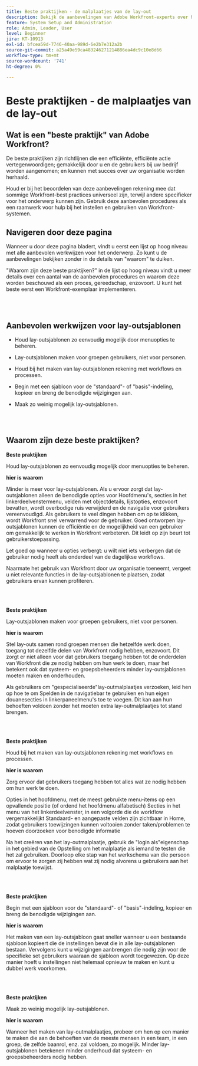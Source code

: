 ```yaml
---
title: Beste praktijken - de malplaatjes van de lay-out
description: Bekijk de aanbevelingen van Adobe Workfront-experts over het instellen, beheren en gebruiken van Workfront-lay-outsjablonen.
feature: System Setup and Administration
role: Admin, Leader, User
level: Beginner
jira: KT-10913
exl-id: bfcea59d-7746-40aa-989d-6e2b7e312a2b
source-git-commit: a25a49e59ca483246271214886ea4dc9c10e8d66
workflow-type: tm+mt
source-wordcount: '741'
ht-degree: 0%

---
```


# Beste praktijken - de malplaatjes van de lay-out

## Wat is een &quot;beste praktijk&quot; van Adobe Workfront?

De beste praktijken zijn richtlijnen die een efficiënte, efficiënte actie vertegenwoordigen; gemakkelijk door u en de gebruikers bij uw bedrijf worden aangenomen; en kunnen met succes over uw organisatie worden herhaald.

Houd er bij het beoordelen van deze aanbevelingen rekening mee dat sommige Workfront-best practices universeel zijn, terwijl andere specifieker voor het onderwerp kunnen zijn. Gebruik deze aanbevolen procedures als een raamwerk voor hulp bij het instellen en gebruiken van Workfront-systemen.

## Navigeren door deze pagina

Wanneer u door deze pagina bladert, vindt u eerst een lijst op hoog niveau met alle aanbevolen werkwijzen voor het onderwerp. Zo kunt u de aanbevelingen bekijken zonder in de details van &quot;waarom&quot; te duiken.

&quot;Waarom zijn deze beste praktijken?&quot; in de lijst op hoog niveau vindt u meer details over een aantal van de aanbevolen procedures en waarom deze worden beschouwd als een proces, gereedschap, enzovoort. U kunt het beste eerst een Workfront-exemplaar implementeren.

</br>
</br>

## Aanbevolen werkwijzen voor lay-outsjablonen

* Houd lay-outsjablonen zo eenvoudig mogelijk door menuopties te beheren.

* Lay-outsjablonen maken voor groepen gebruikers, niet voor personen.

* Houd bij het maken van lay-outsjablonen rekening met workflows en processen.

* Begin met een sjabloon voor de &quot;standaard&quot;- of &quot;basis&quot;-indeling, kopieer en breng de benodigde wijzigingen aan.

* Maak zo weinig mogelijk lay-outsjablonen.

</br>
</br>

## Waarom zijn deze beste praktijken?

**Beste praktijken**

Houd lay-outsjablonen zo eenvoudig mogelijk door menuopties te beheren.

**hier is waarom**

Minder is meer voor lay-outsjablonen. Als u ervoor zorgt dat lay-outsjablonen alleen de benodigde opties voor Hoofdmenu&#39;s, secties in het linkerdeelvenstermenu, velden met objectdetails, lijstopties, enzovoort bevatten, wordt overbodige ruis verwijderd en de navigatie voor gebruikers vereenvoudigd. Als gebruikers te veel dingen hebben om op te klikken, wordt Workfront snel verwarrend voor de gebruiker. Goed ontworpen lay-outsjablonen kunnen de efficiëntie en de mogelijkheid van een gebruiker om gemakkelijk te werken in Workfront verbeteren. Dit leidt op zijn beurt tot gebruikerstoepassing.

Let goed op wanneer u opties verbergt: u wilt niet iets verbergen dat de gebruiker nodig heeft als onderdeel van de dagelijkse workflows.

Naarmate het gebruik van Workfront door uw organisatie toeneemt, vergeet u niet relevante functies in de lay-outsjablonen te plaatsen, zodat gebruikers ervan kunnen profiteren.

</br>
</br>

**Beste praktijken**

Lay-outsjablonen maken voor groepen gebruikers, niet voor personen.

**hier is waarom**

Stel lay-outs samen rond groepen mensen die hetzelfde werk doen, toegang tot dezelfde delen van Workfront nodig hebben, enzovoort. Dit zorgt er niet alleen voor dat gebruikers toegang hebben tot de onderdelen van Workfront die ze nodig hebben om hun werk te doen, maar het betekent ook dat systeem- en groepsbeheerders minder lay-outsjablonen moeten maken en onderhouden.

Als gebruikers om &quot;gespecialiseerde&quot;lay-outmalplaatjes verzoeken, leid hen op hoe te om Spelden in de navigatiebar te gebruiken en hun eigen douanesecties in linkerpaneelmenu&#39;s toe te voegen. Dit kan aan hun behoeften voldoen zonder het moeten extra lay-outmalplaatjes tot stand brengen.

</br>
</br>

**Beste praktijken**

Houd bij het maken van lay-outsjablonen rekening met workflows en processen.

**hier is waarom**

Zorg ervoor dat gebruikers toegang hebben tot alles wat ze nodig hebben om hun werk te doen.

Opties in het hoofdmenu, met de meest gebruikte menu-items op een opvallende positie (of ordend het hoofdmenu alfabetisch)
Secties in het menu van het linkerdeelvenster, in een volgorde die de workflow vergemakkelijkt
Standaard- en aangepaste velden zijn zichtbaar in Home, zodat gebruikers toewijzingen kunnen voltooien zonder taken/problemen te hoeven doorzoeken voor benodigde informatie

Na het creëren van het lay-outmalplaatje, gebruik de &quot;login als&quot;eigenschap in het gebied van de Opstelling om het malplaatje als iemand te testen die het zal gebruiken. Doorloop elke stap van het werkschema van die persoon om ervoor te zorgen zij hebben wat zij nodig alvorens u gebruikers aan het malplaatje toewijst.

</br>
</br>

**Beste praktijken**

Begin met een sjabloon voor de &quot;standaard&quot;- of &quot;basis&quot;-indeling, kopieer en breng de benodigde wijzigingen aan.

**hier is waarom**

Het maken van een lay-outsjabloon gaat sneller wanneer u een bestaande sjabloon kopieert die de instellingen bevat die in alle lay-outsjablonen bestaan. Vervolgens kunt u wijzigingen aanbrengen die nodig zijn voor de specifieke set gebruikers waaraan de sjabloon wordt toegewezen. Op deze manier hoeft u instellingen niet helemaal opnieuw te maken en kunt u dubbel werk voorkomen.

</br>
</br>


**Beste praktijken**

Maak zo weinig mogelijk lay-outsjablonen.

**hier is waarom**

Wanneer het maken van lay-outmalplaatjes, probeer om hen op een manier te maken die aan de behoeften van de meeste mensen in een team, in een groep, de zelfde baanrol, enz. zal voldoen, zo mogelijk. Minder lay-outsjablonen betekenen minder onderhoud dat systeem- en groepsbeheerders nodig hebben.
